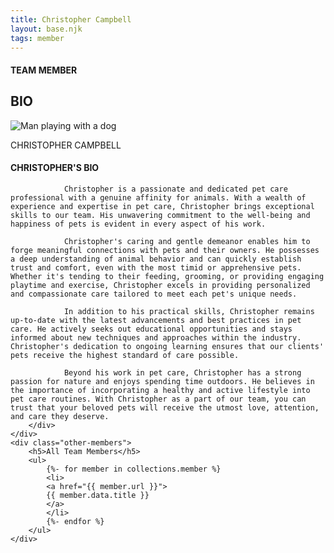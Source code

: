 ```yaml
---
title: Christopher Campbell
layout: base.njk
tags: member
---
```

<section class="team-member-bio">
    <div class="about-us-header">
        <div>
            <div class="vertical-line"></div>
        </div>
        <div class="header-text">
            <h4>TEAM MEMBER</h6>
            <h1 id="team-header">BIO</h1>
        </div>
    </div>
    <div class="team-member-img-and-bio">
        <div class="team-member-img">
            <div>
                <img src="\images\team-member5.png" alt="Man playing with a dog">
                <p>CHRISTOPHER CAMPBELL</p>
            </div>
        </div>
        <div class="team-member-info">
            <h4>CHRISTOPHER'S BIO</h4>

                Christopher is a passionate and dedicated pet care professional with a genuine affinity for animals. With a wealth of experience and expertise in pet care, Christopher brings exceptional skills to our team. His unwavering commitment to the well-being and happiness of pets is evident in every aspect of his work.

                Christopher's caring and gentle demeanor enables him to forge meaningful connections with pets and their owners. He possesses a deep understanding of animal behavior and can quickly establish trust and comfort, even with the most timid or apprehensive pets. Whether it's tending to their feeding, grooming, or providing engaging playtime and exercise, Christopher excels in providing personalized and compassionate care tailored to meet each pet's unique needs.

                In addition to his practical skills, Christopher remains up-to-date with the latest advancements and best practices in pet care. He actively seeks out educational opportunities and stays informed about new techniques and approaches within the industry. Christopher's dedication to ongoing learning ensures that our clients' pets receive the highest standard of care possible.

                Beyond his work in pet care, Christopher has a strong passion for nature and enjoys spending time outdoors. He believes in the importance of incorporating a healthy and active lifestyle into pet care routines. With Christopher as a part of our team, you can trust that your beloved pets will receive the utmost love, attention, and care they deserve.
        </div>
    </div>
    <div class="other-members">
        <h5>All Team Members</h5>
        <ul>
            {%- for member in collections.member %}
            <li>
            <a href="{{ member.url }}">
            {{ member.data.title }}
            </a>
            </li>
            {%- endfor %}
        </ul>
    </div>
</section>